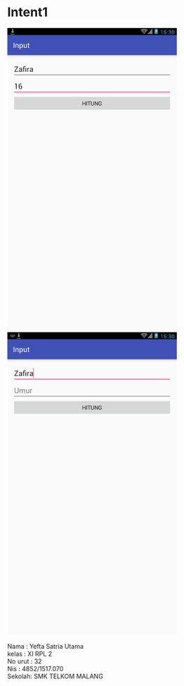 # Intent1
![Screenshot](https://github.com/yefta11/Intent1/blob/master/int1.png)
![Screenshot](https://github.com/yefta11/Intent1/blob/master/intn1.png)

Nama : Yefta Satria Utama <br>
kelas : XI RPL 2 <br>
No urut : 32 <br>
Nis : 4852/1517.070 <br>
Sekolah: SMK TELKOM MALANG
